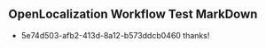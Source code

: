 ## OpenLocalization Workflow Test MarkDown
* 5e74d503-afb2-413d-8a12-b573ddcb0460 thanks!

<!--HONumber=Aug16_HO1-->


